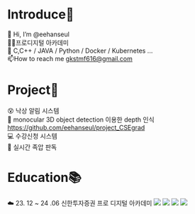 Introduce🐯
=========
👋 Hi, I’m @eehanseul   
🧑‍🎓프로디지털 아카데미   
📖 C,C++ / JAVA / Python / Docker / Kubernetes ...   
📫How to reach me gkstmf616@gmail.com   

Project📂
=======
 😵 낙상 알림 시스템   
 🚙 monocular 3D object detection 이용한 depth 인식       
           https://github.com/eehanseul/project_CSEgrad  
 💻 수강신청 시스템   
 👣 실시간 족압 판독   

Education📚
=======
 ☁️ 23. 12 ~ 24 .06 신한투자증권 프로 디지털 아카데미
 <img src="https://img.shields.io/badge/React-61DAFB?style=for-the-badge&logo=React&logoColor=white">
 <img src="https://img.shields.io/badge/SpringBoot-6DB33F?style=for-the-badge&logo=Spring-Boot&logoColor=white">
 <img src="https://img.shields.io/badge/AWS-232F3E?style=for-the-badge&logo=AWS&logoColor=white">
 <img src="https://img.shields.io/badge/DevOps-003E54?style=for-the-badge&logo=DevOps&logoColor=white">
#
<!---
eehanseul/eehanseul is a ✨ special ✨ repository because its `README.md` (this file) appears on your GitHub profile.
You can click the Preview link to take a look at your changes.
--->


